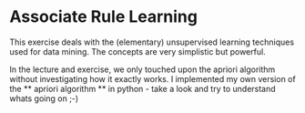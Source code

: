 # Associate Rule Learning
This exercise deals with the (elementary) unsupervised learning techniques used for data mining.
The concepts are very simplistic but powerful. 

In the lecture and exercise, we only touched upon the apriori algorithm without investigating how it exactly works.
I implemented my own version of the ** apriori algorithm ** in python - take a look and try to understand whats going on ;-)

